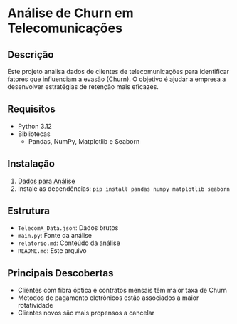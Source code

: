 # Análise de Churn em Telecomunicações

## Descrição
Este projeto analisa dados de clientes de telecomunicações para identificar fatores que influenciam a evasão (Churn). O objetivo é ajudar a empresa a desenvolver estratégias de retenção mais eficazes.

## Requisitos
- Python 3.12
- Bibliotecas
    - Pandas, NumPy, Matplotlib e Seaborn

## Instalação
1. [Dados para Análise](https://github.com/ingridcristh/challenge2-data-science/tree/main)
2. Instale as dependências: `pip install pandas numpy matplotlib seaborn`

## Estrutura
- `TelecomX_Data.json`: Dados brutos
- `main.py`: Fonte da análise
- `relatorio.md`: Conteúdo da análise
- `README.md`: Este arquivo

## Principais Descobertas
- Clientes com fibra óptica e contratos mensais têm maior taxa de Churn
- Métodos de pagamento eletrônicos estão associados a maior rotatividade
- Clientes novos são mais propensos a cancelar

